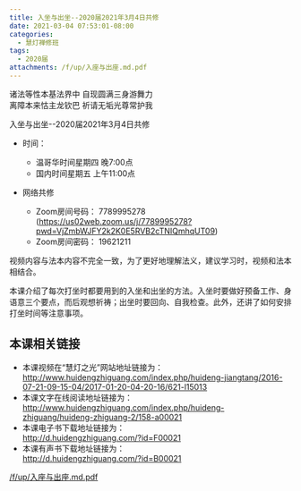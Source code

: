 ```yaml
---
title: 入坐与出坐--2020届2021年3月4日共修
date: 2021-03-04 07:53:01-08:00
categories:
  - 慧灯禅修班
tags:
  - 2020届
attachments: /f/up/入座与出座.md.pdf
---
```

诸法等性本基法界中 自现圆满三身游舞力  
离障本来怙主龙钦巴 祈请无垢光尊常护我  

入坐与出坐--2020届2021年3月4日共修

- 时间：
  - 温哥华时间星期四 晚7:00点
  - 国内时间星期五 上午11:00点

- 网络共修
  - Zoom房间号码： 7789995278 (<https://us02web.zoom.us/j/7789995278?pwd=VjZmbWJFY2k2K0E5RVB2cTNIQmhqUT09>)
  - Zoom房间密码： 19621211

视频内容与法本内容不完全一致，为了更好地理解法义，建议学习时，视频和法本相结合。

本课介绍了每次打坐时都要用到的入坐和出坐的方法。入坐时要做好预备工作、身语意三个要点，而后观想祈祷；出坐时要回向、自我检查。此外，还讲了如何安排打坐时间等注意事项。

## 本课相关链接

- 本课视频在“慧灯之光”网站地址链接为：  
<http://www.huidengzhiguang.com/index.php/huideng-jiangtang/2016-07-21-09-15-04/2017-01-20-04-20-16/621-l15013>
- 本课文字在线阅读地址链接为：  
<http://www.huidengzhiguang.com/index.php/huideng-zhiguang/huideng-zhiguang-2/158-a00021>
- 本课电子书下载地址链接为：  
<http://d.huidengzhiguang.com/?id=F00021>
- 本课有声书下载地址链接为：  
<http://d.huidengzhiguang.com/?id=B00021>

[/f/up/入座与出座.md.pdf](https://hdvblob.blob.core.windows.net/hdv/f/up/入座与出座.md.pdf)
